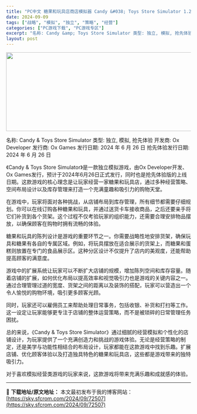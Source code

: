 ```yaml
---
title: "PC中文 糖果和玩具店商店模拟器 Candy &#038; Toys Store Simulator 1.28G"
date: 2024-09-09
tags: ["战略", "模拟", "独立", "策略", "经营"]
categories: ["PC游戏下载", "PC游戏专区"]
excerpt: "名称: Candy &amp; Toys Store Simulator 类型: 独立, 模拟, 抢先体验 开发商: Ox Developer 发行商: Ox Games 发行日期: 2024 年 6 月 26 日 抢先体验发行日期: 2024 年 6 月 26 日 《Candy &amp; Toy&hellip;"
layout: post
---
```


<img class="aligncenter size-full wp-image-72508" src="https://sky.sfcrom.com/wp-content/uploads/2024/09/2024090906284968.webp" alt="" width="660" height="215" />

名称: Candy &amp; Toys Store Simulator
类型: 独立, 模拟, 抢先体验
开发商: Ox Developer
发行商: Ox Games
发行日期: 2024 年 6 月 26 日
抢先体验发行日期: 2024 年 6 月 26 日

《Candy &amp; Toys Store Simulator》是一款独立模拟游戏，由Ox Developer开发、Ox Games发行，预计于2024年6月26日正式发行，同时也是抢先体验版的上线日期。这款游戏的核心理念是让玩家经营一家糖果和玩具店，通过多种经营策略、空间布局设计以及库存管理来打造一个充满童趣和吸引力的购物天堂。

在游戏中，玩家将面对各种挑战，从店铺布局到库存管理，所有细节都需要仔细规划。你可以在线订购各种糖果和玩具，并通过送货卡车接收商品，之后还要亲手将它们补货到各个货架。这个过程不仅考验玩家的组织能力，还需要合理安排物品摆放，以确保顾客在购物时拥有流畅的体验。

糖果和玩具的陈列设计是游戏的重要环节之一。你需要战略性地安排货架，确保玩具和糖果有各自的专属区域。例如，将玩具摆放在适合展示的货架上，而糖果和蛋糕则放置在专门的食品展示区。这种分区设计不仅提升了店内的美观度，还能帮助提高顾客的满意度。

游戏中的扩展系统让玩家可以不断扩大店铺的规模，增加陈列空间和库存容量。随着店铺的扩展，如何优化布局以提高效率和视觉吸引力也是游戏的关键内容之一。通过合理管理过道的宽度、货架之间的距离以及装饰的搭配，玩家可以营造出一个令人愉悦的购物环境，吸引更多顾客光顾。

同时，玩家还可以雇佣员工来帮助处理日常事务，包括收银、补货和打扫等工作。这一设定让玩家能够更专注于店铺的整体运营策略，而不是被琐碎的日常管理任务困扰。

总的来说，《Candy &amp; Toys Store Simulator》通过细腻的经营模拟和个性化的店铺设计，为玩家提供了一个充满创造力和挑战的游戏体验。无论是经营策略的制定，还是美学与功能性相结合的布局设计，玩家都能在这款游戏中找到乐趣。扩展店铺、优化顾客体验以及打造独具特色的糖果和玩具店，这些都是游戏带来的独特吸引力。

对于喜欢模拟经营类游戏的玩家来说，这款游戏将带来充满乐趣和成就感的体验。

---
📖 **下载地址/原文地址：** 本文最初发布于我的博客网站：[https://sky.sfcrom.com/2024/09/72507](https://sky.sfcrom.com/2024/09/72507)
